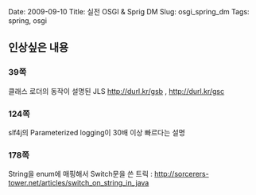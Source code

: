 Date: 2009-09-10
Title: 실전 OSGI & Sprig DM
Slug: osgi_spring_dm
Tags: spring, osgi

## 인상싶은 내용
### 39쪽
클래스 로더의 동작이 설명된 JLS http://durl.kr/gsb , http://durl.kr/gsc

### 124쪽
slf4j의 Parameterized logging이 30배 이상 빠르다는 설명

### 178쪽
String을 enum에 매핑해서 Switch문을 쓴 트릭 : http://sorcerers-tower.net/articles/switch_on_string_in_java

